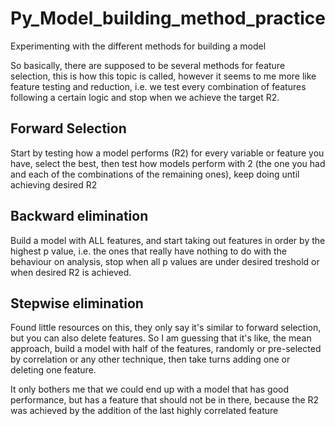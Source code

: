 # Py_Model_building_method_practice
Experimenting with the different methods for building a model

So basically, there are supposed to be several methods for feature selection, this is how this topic is called, however it seems to me more like feature testing and reduction, i.e. we test every combination of features following a certain logic and stop when we achieve the target R2.

## Forward Selection
Start by testing how a model performs (R2) for every variable or feature you have, select the best, then test how models perform with 2 (the one you had and each of the combinations of the remaining ones), keep doing until achieving desired R2

## Backward elimination
Build a model with ALL features, and start taking out features in order by the highest p value, i.e. the ones that really have nothing to do with the behaviour on analysis, stop when all p values are under desired treshold or when desired R2 is achieved.

## Stepwise elimination
Found little resources on this, they only say it's similar to forward selection, but you can also delete features. So I am guessing that it's like, the mean approach, build a model with half of the features, randomly or pre-selected by correlation or any other technique, then take turns adding one or deleting one feature.

It only bothers me that we could end up with a model that has good performance, but has a feature that should not be in there, because the R2 was achieved by the addition of the last highly correlated feature
